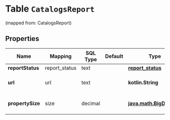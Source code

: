 
# Table `CatalogsReport`
(mapped from: CatalogsReport)

## Properties
Name | Mapping | SQL Type | Default | Type | Description | Notes
---- | ------- | -------- | ------- | ---- | ----------- | -----
**reportStatus** | report_status | text |  | [**report_status**](#ReportStatus) |  |  [optional]
**url** | url | text |  | **kotlin.String** | URL to download the report |  [optional]
**propertySize** | size | decimal |  | [**java.math.BigDecimal**](java.math.BigDecimal.md) | Size of the report in bytes |  [optional]





